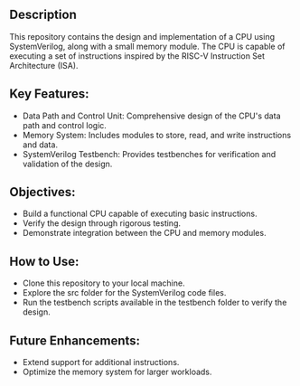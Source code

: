 ## Description
This repository contains the design and implementation of a CPU using SystemVerilog, along with a small memory module. The CPU is capable of executing a set of instructions inspired by the RISC-V Instruction Set Architecture (ISA).

## Key Features:
- Data Path and Control Unit: Comprehensive design of the CPU's data path and control logic.
- Memory System: Includes modules to store, read, and write instructions and data.
- SystemVerilog Testbench: Provides testbenches for verification and validation of the design.

## Objectives:
- Build a functional CPU capable of executing basic instructions.
- Verify the design through rigorous testing.
- Demonstrate integration between the CPU and memory modules.


## How to Use:
- Clone this repository to your local machine.
- Explore the src folder for the SystemVerilog code files.
- Run the testbench scripts available in the testbench folder to verify the design.

## Future Enhancements:
- Extend support for additional instructions.
- Optimize the memory system for larger workloads.

